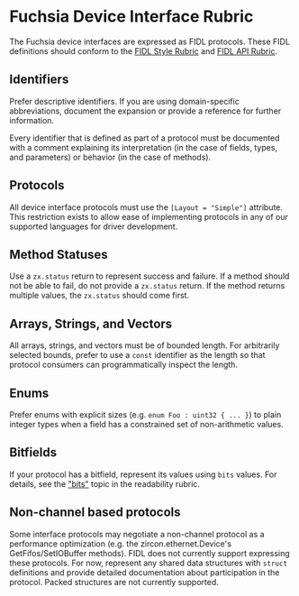 # Fuchsia Device Interface Rubric

The Fuchsia device interfaces are expressed as FIDL protocols.  These FIDL
definitions should conform to the [FIDL Style Rubric][fidl-style] and
[FIDL API Rubric][fidl-api].

## Identifiers

Prefer descriptive identifiers.  If you are using domain-specific abbreviations,
document the expansion or provide a reference for further information.

Every identifier that is defined as part of a protocol must be documented with
a comment explaining its interpretation (in the case of fields, types, and
parameters) or behavior (in the case of methods).

## Protocols

All device interface protocols must use the `[Layout = "Simple"]` attribute.  This
restriction exists to allow ease of implementing protocols in any of our
supported languages for driver development.

## Method Statuses

Use a `zx.status` return to represent success and failure.  If a method should not be
able to fail, do not provide a `zx.status` return.  If the method returns multiple
values, the `zx.status` should come first.

## Arrays, Strings, and Vectors

All arrays, strings, and vectors must be of bounded length.  For arbitrarily
selected bounds, prefer to use a `const` identifier as the length so that
protocol consumers can programmatically inspect the length.

## Enums

Prefer enums with explicit sizes (e.g. `enum Foo : uint32 { ... }`) to plain
integer types when a field has a constrained set of non-arithmetic values.

## Bitfields

If your protocol has a bitfield, represent its values using `bits` values.
For details, see the ["bits"][bits] topic in the readability rubric.

## Non-channel based protocols

Some interface protocols may negotiate a non-channel protocol as a performance
optimization (e.g. the zircon.ethernet.Device's GetFifos/SetIOBuffer methods).
FIDL does not currently support expressing these protocols.  For now, represent
any shared data structures with `struct` definitions and provide detailed
documentation about participation in the protocol.  Packed structures are not
currently supported.

[fidl-style]: /docs/development/languages/fidl/style.md
[fidl-api]: /docs/development/api/fidl.md
[bits]: /docs/development/api/fidl.md#bits
